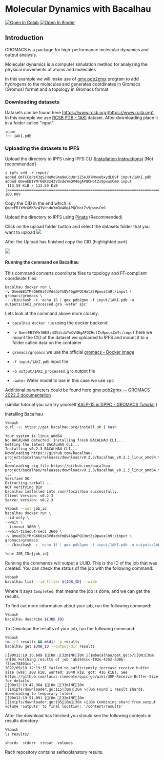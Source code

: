 # Molecular Dynamics with Bacalhau


[![Open In Colab](https://colab.research.google.com/assets/colab-badge.svg)](https://colab.research.google.com/github/bacalhau-project/examples/blob/main/Gromacs/BIDS/index.ipynb)
[![Open In Binder](https://mybinder.org/badge.svg)](https://mybinder.org/v2/gh/bacalhau-project/examples/HEAD?labpath=miscellaneous/Gromacs/index.ipynb)

## Introduction

GROMACS is a package for high-performance molecular dynamics and output analysis.

Molecular dynamics is a computer simulation method for analyzing the physical movements of atoms and molecules

In this example we will make use of [gmx pdb2gmx](https://manual.gromacs.org/documentation/current/onlinehelp/gmx-pdb2gmx.html#description) program to add hydrogens to the molecules and generates coordinates in Gromacs (Gromos) format and a topology in Gromacs format



### **Downloading datasets**

Datasets can be found here [https://www.rcsb.org](https://www.rcsb.org), In this example we use [RCSB PDB - 1AKI](https://www.rcsb.org/structure/1AKI) dataset. After downloading place it in a folder called “input”


```
input
└── 1AKI.pdb
```


### **Uploading the datasets to IPFS**

Upload the directory to IPFS using IPFS CLI ([Installation Instructions](https://docs.ipfs.tech/install/command-line/#official-distributions)) [Not recommended]


```
$ ipfs add -r input/
added QmTCCqPzX3qSJHuMeSma9uCqUnriZ5eJX7MnxebxydL89f input/1AKI.pdb
added QmeeEB1YMrG6K8z43VdsdoYmQV46gAPQCHotZs9pwusCm9 input
 113.59 KiB / 113.59 KiB [============================================================================================] 100.00%
```

Copy the CID in the end which is `QmeeEB1YMrG6K8z43VdsdoYmQV46gAPQCHotZs9pwusCm9 `

Upload the directory to IPFS using [Pinata](https://app.pinata.cloud/) (Recommended)

Click on the upload folder button and select the datasets folder that you want to upload
![](https://i.imgur.com/TfNP9Lv.png)

After the Upload has finished copy the CID (highlighted part)

![](https://i.imgur.com/WO6QlN4.png)



#### **Running the command on Bacalhau**

This command converts coordinate files to topology and FF-compliant coordinate files:

```
bacalhau docker run \
-v QmeeEB1YMrG6K8z43VdsdoYmQV46gAPQCHotZs9pwusCm9:/input \
gromacs/gromacs \
-- /bin/bash -c 'echo 15 | gmx pdb2gmx -f input/1AKI.pdb -o outputs/1AKI_processed.gro -water spc'
```
Lets look at the command above more closely:

* `bacalhau docker run` using the docker backend

* `-v QmeeEB1YMrG6K8z43VdsdoYmQV46gAPQCHotZs9pwusCm9:/input` here we mount the CID of the dataset we uploaded to IPFS and mount it to a folder called data on the container

* `gromacs/gromacs` we use the official [gromacs - Docker Image](https://hub.docker.com/r/gromacs/gromacs)

* `-f input/1AKI.pdb` input file

* `-o output/1AKI_processed.gro` output file

* `-water` Water model to use in this case we use spc

Additional parameters could be found here [gmx pdb2gmx — GROMACS 2022.2 documentation](https://manual.gromacs.org/documentation/current/onlinehelp/gmx-pdb2gmx.html)

(similar tutorial you can try yourself [KALP-15 in DPPC - GROMACS Tutorial](http://www.mdtutorials.com/gmx/membrane_protein/01_pdb2gmx.html) )


Installing Bacalhau


```bash
%%bash
curl -sL https://get.bacalhau.org/install.sh | bash
```

    Your system is linux_amd64
    No BACALHAU detected. Installing fresh BACALHAU CLI...
    Getting the latest BACALHAU CLI...
    Installing v0.2.3 BACALHAU CLI...
    Downloading https://github.com/bacalhau-project/bacalhau/releases/download/v0.2.3/bacalhau_v0.2.3_linux_amd64.tar.gz ...
    Downloading sig file https://github.com/bacalhau-project/bacalhau/releases/download/v0.2.3/bacalhau_v0.2.3_linux_amd64.tar.gz.signature.sha256 ...
    Verified OK
    Extracting tarball ...
    NOT verifying Bin
    bacalhau installed into /usr/local/bin successfully.
    Client Version: v0.2.3
    Server Version: v0.2.3



```bash
%%bash --out job_id
bacalhau docker run \
--id-only \
--wait \
--timeout 3600 \
--wait-timeout-secs 3600 \
-v QmeeEB1YMrG6K8z43VdsdoYmQV46gAPQCHotZs9pwusCm9:/input \
gromacs/gromacs
-- /bin/bash -c 'echo 15 | gmx pdb2gmx -f input/1AKI.pdb -o outputs/1AKI_processed.gro -water spc'
```


```python
%env JOB_ID={job_id}
```


Running the commands will output a UUID. This is the ID of the job that was created. You can check the status of the job with the following command:



```bash
%%bash
bacalhau list --id-filter ${JOB_ID} --wide
```


Where it says `Completed`, that means the job is done, and we can get the results.

To find out more information about your job, run the following command:


```bash
%%bash
bacalhau describe ${JOB_ID}
```

To Download the results of your job, run the following command:


```bash
%%bash
rm -rf results && mkdir -p results
bacalhau get $JOB_ID --output-dir results
```

    [90m12:19:36.609 |[0m [32mINF[0m [1mbacalhau/get.go:67[0m[36m >[0m Fetching results of job 'ab354ccc-f02e-4262-ad0b-f33ec78803cc'...
    2022/09/18 12:19:37 failed to sufficiently increase receive buffer size (was: 208 kiB, wanted: 2048 kiB, got: 416 kiB). See https://github.com/lucas-clemente/quic-go/wiki/UDP-Receive-Buffer-Size for details.
    [90m12:19:47.364 |[0m [32mINF[0m [1mipfs/downloader.go:115[0m[36m >[0m Found 1 result shards, downloading to temporary folder.
    [90m12:19:51.091 |[0m [32mINF[0m [1mipfs/downloader.go:195[0m[36m >[0m Combining shard from output volume 'outputs' to final location: '/content/results'


After the download has finished you should
see the following contents in results directory


```bash
%%bash
ls results/
```

    shards	stderr	stdout	volumes


Rach repository contains selfexplanatory results.
